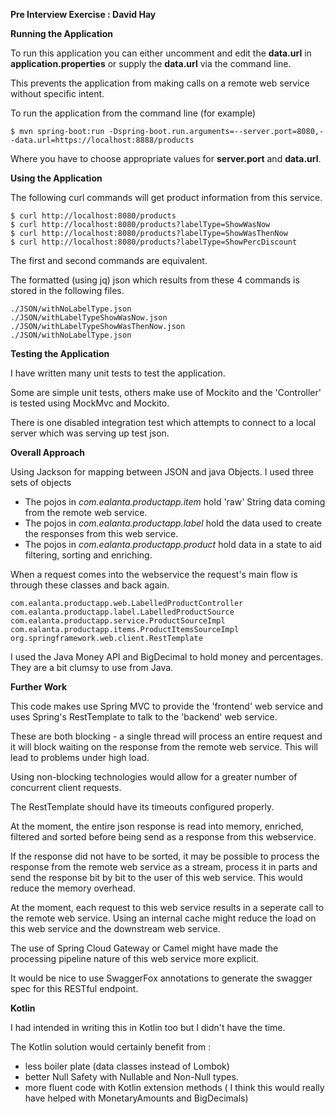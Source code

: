 **Pre Interview Exercise : David Hay**

**Running the Application**

To run this application you can either uncomment and edit the **data.url**
in **application.properties** or supply the **data.url**
via the command line.

This prevents the application from making calls on a remote web service without specific intent.

To run the application from the command line (for example)

    $ mvn spring-boot:run -Dspring-boot.run.arguments=--server.port=8080,--data.url=https://localhost:8888/products

Where you have to choose appropriate values for **server.port** and **data.url**.

**Using the Application**

The following curl commands will get product information from this service.

    $ curl http://localhost:8080/products
    $ curl http://localhost:8080/products?labelType=ShowWasNow
    $ curl http://localhost:8080/products?labelType=ShowWasThenNow
    $ curl http://localhost:8080/products?labelType=ShowPercDiscount

The first and second commands are equivalent.

The formatted (using jq) json which results from these 4 commands is stored in the following files.

    ./JSON/withNoLabelType.json
    ./JSON/withLabelTypeShowWasNow.json
    ./JSON/withLabelTypeShowWasThenNow.json
    ./JSON/withNoLabelType.json

**Testing the Application**

I have written many unit tests to test the application.

Some are simple unit tests, others make use of Mockito and the 'Controller' is tested using MockMvc and Mockito.

There is one disabled integration test which attempts to connect to a local
server which was serving up test json.

**Overall Approach**

Using Jackson for mapping between JSON and java Objects.
I used three sets of objects
* The pojos in *com.ealanta.productapp.item* hold 'raw' String data coming from the remote web service.
* The pojos in *com.ealanta.productapp.label* hold the data used to create the responses from this web service.
* The pojos in *com.ealanta.productapp.product* hold data in a state to aid filtering, sorting and enriching.

When a request comes into the webservice the request's main flow is through these classes and back again.

    com.ealanta.productapp.web.LabelledProductController
    com.ealanta.productapp.label.LabelledProductSource
    com.ealanta.productapp.service.ProductSourceImpl
    com.ealanta.productapp.items.ProductItemsSourceImpl
    org.springframework.web.client.RestTemplate

I used the Java Money API and BigDecimal to hold money and percentages.
They are a bit clumsy to use from Java.

**Further Work**

This code makes use Spring MVC to provide the 'frontend' web service
and uses Spring's RestTemplate to talk to the 'backend' web service.

These are both blocking - a single thread will process an entire request
and it will block waiting on the response from the remote web service.
This will lead to problems under high load.

Using non-blocking technologies would allow for a greater number of concurrent client requests.

The RestTemplate should have its timeouts configured properly.

At the moment, the entire json response is read into memory, enriched, filtered and sorted before being 
send as a response from this webservice.

If the response did not have to be sorted, it may be possible to process the response from the remote web service
as a stream, process it in parts and send the response bit by bit to the user of this web service.
This would reduce the memory overhead.

At the moment, each request to this web service results in a seperate call to the remote web service.
Using an internal cache might reduce the load on this web service and the downstream web service.

The use of Spring Cloud Gateway or Camel might have made the processing pipeline nature of this web service
more explicit.

It would be nice to use SwaggerFox annotations to generate the swagger spec for this RESTful endpoint.

**Kotlin**

I had intended in writing this in Kotlin too but I didn't have the time.

The Kotlin solution would certainly benefit from :
* less boiler plate (data classes instead of Lombok)
* better Null Safety with Nullable and Non-Null types.
* more fluent code with Kotlin extension methods ( I think this would really have helped with MonetaryAmounts and BigDecimals)


    
